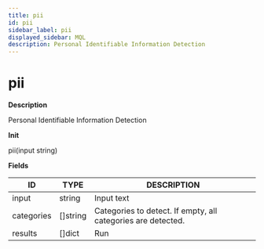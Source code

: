 ```yaml
---
title: pii
id: pii
sidebar_label: pii
displayed_sidebar: MQL
description: Personal Identifiable Information Detection
---
```


# pii

**Description**

Personal Identifiable Information Detection

**Init**

pii(input string)

**Fields**

| ID         | TYPE             | DESCRIPTION                                                  |
|------------|------------------|--------------------------------------------------------------|
| input      | string           | Input text                                                   |
| categories | &#91;&#93;string | Categories to detect. If empty, all categories are detected. |
| results    | &#91;&#93;dict   | Run                                                          |

